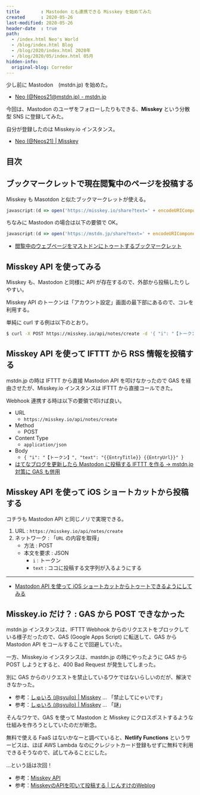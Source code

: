 ```yaml
---
title        : Mastodon とも連携できる Misskey を始めてみた
created      : 2020-05-26
last-modified: 2020-05-26
header-date  : true
path:
  - /index.html Neo's World
  - /blog/index.html Blog
  - /blog/2020/index.html 2020年
  - /blog/2020/05/index.html 05月
hidden-info:
  original-blog: Corredor
---
```


少し前に Mastodon　(mstdn.jp) を始めた。

- [Neo (@Neos21@mstdn.jp) - mstdn.jp](https://mstdn.jp/@Neos21)

今回は、Mastodon のユーザをフォローしたりもできる、__Misskey__ という分散型 SNS に登録してみた。

自分が登録したのは Misskey.io インスタンス。

- [Neo (@Neos21) | Misskey](https://misskey.io/@Neos21)

## 目次

## ブックマークレットで現在閲覧中のページを投稿する

Misskey も Masotdon と似たブックマークレットが使える。

```javascript
javascript:(d => open('https://misskey.io/share?text=' + encodeURIComponent(d.title + ' ' + d.URL), ''))(document);
```

ちなみに Mastodon の場合は以下の要領で OK。

```javascript
javascript:(d => open('https://mstdn.jp/share?text=' + encodeURIComponent(d.title + ' ' + d.URL), ''))(document);
```

- [閲覧中のウェブページをマストドンにトゥートするブックマークレット](/blog/2020/04/12-02.html)

## Misskey API を使ってみる

Misskey も、Mastodon と同様に API が存在するので、外部から投稿したりしやすい。

Misskey API のトークンは「アカウント設定」画面の最下部にあるので、コレを利用する。

単純に curl する例は以下のとおり。

```bash
$ curl -X POST https://misskey.io/api/notes/create -d '{ "i": "【トークン】", "text": "文字列" }'
```

## Misskey API を使って IFTTT から RSS 情報を投稿する

mstdn.jp の時は IFTTT から直接 Mastodon API を叩けなかったので GAS を経由させたが、Misskey.io インスタンスは IFTTT から直接コールできた。

Webhook 連携する時は以下の要領で叩けば良い。

- URL
  - `https://misskey.io/api/notes/create`
- Method
  - POST
- Content Type
  - `application/json`
- Body
  - `{ "i": "【トークン】", "text": "{{EntryTitle}} {{EntryUrl}}" }`
- [はてなブログを更新したら Mastodon に投稿する IFTTT を作る → mstdn.jp 対策に GAS も併用](/blog/2020/04/08-02.html)

## Misskey API を使って iOS ショートカットから投稿する

コチラも Mastodon API と同じノリで実現できる。

1. URL : `https://misskey.io/api/notes/create`
2. ネットワーク : 「`URL` の内容を取得」
    - 方法 : POST
    - 本文を要求 : JSON
        - `i` : トークン
        - `text` : ココに投稿する文字列が入るようにする

---

- [Mastodon API を使って iOS ショートカットからトゥートできるようにしてみる](/blog/2020/04/10-02.html)

## Misskey.io だけ？ : GAS から POST できなかった

mstdn.jp インスタンスは、IFTTT Webhook からのリクエストをブロックしている様子だったので、GAS (Google Apps Script) に転送して、GAS から Mastodon API をコールすることで回避していた。

一方、Misskey.io インスタンスは、mastdn.jp の時にやったように GAS から POST しようとすると、400 Bad Request が発生してしまった。

別に GAS からのリクエストを禁止しているワケではないらしいのだが、解決できなかった。

- 参考：[しゅいろ (@syuilo) | Misskey](https://misskey.io/notes/86j6igzas3) … 「禁止してにゃいです」
- 参考：[しゅいろ (@syuilo) | Misskey](https://misskey.io/notes/86j6u5cl6q) … 「謎」

そんなワケで、GAS を使って Mastodon と Misskey にクロスポストするような仕組みを作ろうとしていたのだが断念。

無料で使える FaaS はないかなーと調べていると、__Netlify Functions__ というサービスは、ほぼ AWS Lambda なのにクレジットカード登録もせずに無料で利用できるそうなので、試してみることにした。

…という話は次回！

- 参考：[Misskey API](https://misskey.io/api-doc)
- 参考：[MisskeyのAPIを叩いて投稿する | じんすけのWeblog](https://blog.jnsk.info/post/174592458087/misskey%E3%81%AEapi%E3%82%92%E5%8F%A9%E3%81%84%E3%81%A6%E6%8A%95%E7%A8%BF%E3%81%99%E3%82%8B)
